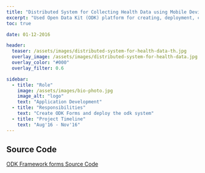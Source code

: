 ```yaml
---
title: "Distributed System for Collecting Health Data using Mobile Devices"
excerpt: "Used Open Data Kit (ODK) platform for creating, deployment, collection and analysis of large scale data from geographically and culturally distributed people."
toc: true

date: 01-12-2016

header:
  teaser: /assets/images/distributed-system-for-health-data-th.jpg
  overlay_image: /assets/images/distributed-system-for-health-data.jpg
  overlay_color: "#000"
  overlay_filter: 0.6

sidebar:
  - title: "Role"
    image: /assets/images/bio-photo.jpg
    image_alt: "logo"
    text: "Application Development"
  - title: "Responsibilities"
    text: "Create ODK Forms and deploy the odk system"
  - title: "Project Timeline"
    text: "Aug'16 - Nov'16"
---
```


## Source Code
[ODK Framework forms Source Code](https://github.com/deepak15013/CapstoneProject-ODK/blob/master/Capstone_Report_Deepak_Sood.pdf "Source Code Github")

